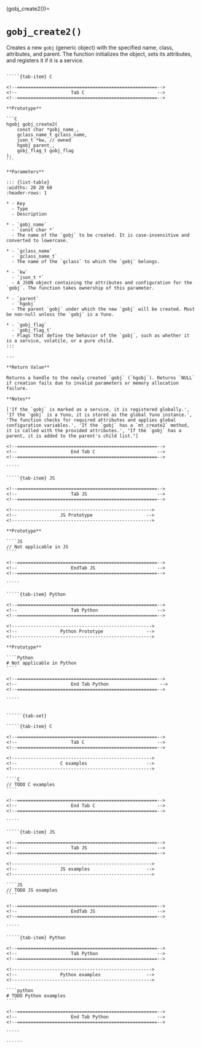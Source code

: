 <!-- ============================================================== -->
(gobj_create2())=
# `gobj_create2()`
<!-- ============================================================== -->

Creates a new `gobj` (generic object) with the specified name, class, attributes, and parent. The function initializes the object, sets its attributes, and registers it if it is a service.

<!------------------------------------------------------------>
<!--                    Prototypes                          -->
<!------------------------------------------------------------>

``````{tab-set}

`````{tab-item} C

<!--====================================================-->
<!--                    Tab C                           -->
<!--====================================================-->

**Prototype**

```C
hgobj gobj_create2(
    const char *gobj_name_,
    gclass_name_t gclass_name,
    json_t *kw, // owned
    hgobj parent_,
    gobj_flag_t gobj_flag
);
```

**Parameters**

::: {list-table}
:widths: 20 20 60
:header-rows: 1

* - Key
  - Type
  - Description

* - `gobj_name`
  - `const char *`
  - The name of the `gobj` to be created. It is case-insensitive and converted to lowercase.

* - `gclass_name`
  - `gclass_name_t`
  - The name of the `gclass` to which the `gobj` belongs.

* - `kw`
  - `json_t *`
  - A JSON object containing the attributes and configuration for the `gobj`. The function takes ownership of this parameter.

* - `parent`
  - `hgobj`
  - The parent `gobj` under which the new `gobj` will be created. Must be non-null unless the `gobj` is a Yuno.

* - `gobj_flag`
  - `gobj_flag_t`
  - Flags that define the behavior of the `gobj`, such as whether it is a service, volatile, or a pure child.
:::

---

**Return Value**

Returns a handle to the newly created `gobj` (`hgobj`). Returns `NULL` if creation fails due to invalid parameters or memory allocation failure.

**Notes**

['If the `gobj` is marked as a service, it is registered globally.', 'If the `gobj` is a Yuno, it is stored as the global Yuno instance.', 'The function checks for required attributes and applies global configuration variables.', 'If the `gobj` has a `mt_create2` method, it is called with the provided attributes.', "If the `gobj` has a parent, it is added to the parent's child list."]

<!--====================================================-->
<!--                    End Tab C                       -->
<!--====================================================-->

`````

`````{tab-item} JS

<!--====================================================-->
<!--                    Tab JS                          -->
<!--====================================================-->

<!---------------------------------------------------->
<!--                JS Prototype                    -->
<!---------------------------------------------------->

**Prototype**

````JS
// Not applicable in JS
````

<!--====================================================-->
<!--                    EndTab JS                       -->
<!--====================================================-->

`````

`````{tab-item} Python

<!--====================================================-->
<!--                    Tab Python                      -->
<!--====================================================-->

<!---------------------------------------------------->
<!--                Python Prototype                -->
<!---------------------------------------------------->

**Prototype**

````Python
# Not applicable in Python
````

<!--====================================================-->
<!--                    End Tab Python                   -->
<!--====================================================-->

`````

``````

<!------------------------------------------------------------>
<!--                    Examples                            -->
<!------------------------------------------------------------>

```````{dropdown} Examples

``````{tab-set}

`````{tab-item} C

<!--====================================================-->
<!--                    Tab C                           -->
<!--====================================================-->

<!---------------------------------------------------->
<!--                C examples                      -->
<!---------------------------------------------------->

````C
// TODO C examples
````

<!--====================================================-->
<!--                    End Tab C                       -->
<!--====================================================-->

`````

`````{tab-item} JS

<!--====================================================-->
<!--                    Tab JS                          -->
<!--====================================================-->

<!---------------------------------------------------->
<!--                JS examples                     -->
<!---------------------------------------------------->

````JS
// TODO JS examples
````

<!--====================================================-->
<!--                    EndTab JS                       -->
<!--====================================================-->

`````

`````{tab-item} Python

<!--====================================================-->
<!--                    Tab Python                      -->
<!--====================================================-->

<!---------------------------------------------------->
<!--                Python examples                 -->
<!---------------------------------------------------->

````python
# TODO Python examples
````

<!--====================================================-->
<!--                    End Tab Python                  -->
<!--====================================================-->

`````

``````

```````
